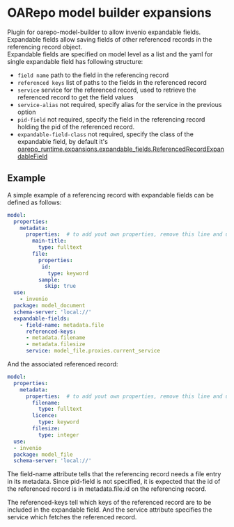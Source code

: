 # OARepo model builder expansions
Plugin for oarepo-model-builder to allow invenio expandable fields. Expandable fields allow saving fields of other referenced records in the referencing record object.
<br>
Expandable fields are specified on model level as a list and the yaml for 
single expandable field has following structure:
- `field name` path to the field in the referencing record
- `referenced keys` list of paths to the fields in the referenced record
- `service` service for the referenced record, used to retrieve the referenced 
record to get the field values
- `service-alias` not required, specify alias for the service in the previous option
- `pid-field` not required, specify the field in the referencing record holding the 
pid of the referenced record.
- `expandable-field-class` not required, specify the class of the expandable 
field, by default it's [oarepo_runtime.expansions.expandable_fields.ReferencedRecordExpandableField](https://github.com/oarepo/oarepo-runtime/blob/main/oarepo_runtime/expansions/expandable_fields.py)

## Example
A simple example of a referencing record with expandable fields can be defined as follows:
``` yaml
model:
  properties:
    metadata:
      properties:  # to add yout own properties, remove this line and uncomment the next one
        main-title:
          type: fulltext
        file:
          properties:
           id:
             type: keyword
          sample:
            skip: true
  use:
    - invenio
  package: model_document
  schema-server: 'local://'
  expandable-fields:
    - field-name: metadata.file
      referenced-keys:
      - metadata.filename
      - metadata.filesize
      service: model_file.proxies.current_service
```
And the associated referenced record:
```yaml
model:
  properties:
    metadata:
      properties:  # to add yout own properties, remove this line and uncomment the next one
        filename:
          type: fulltext
        licence:
          type: keyword
        filesize:
          type: integer
  use:
  - invenio
  package: model_file
  schema-server: 'local://'
```
The field-name attribute tells that the referencing record needs
a file entry in its metadata. Since pid-field is not specified,
it is expected that the id of the referenced record is in metadata.file.id
on the referencing record.

The referenced-keys tell which keys of the referenced record are
to be included in the expandable field. And the service attribute
specifies the service which fetches the referenced record. 